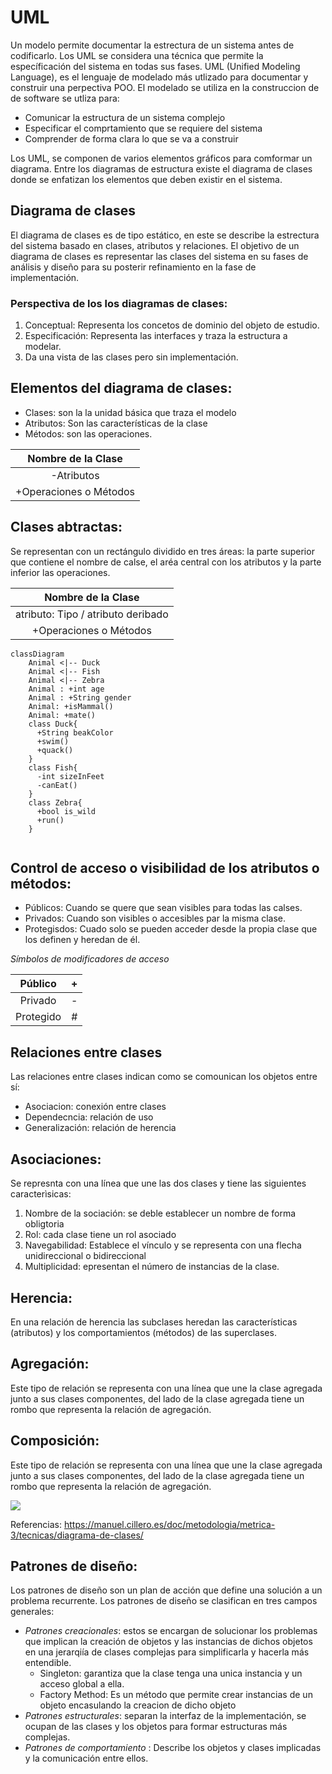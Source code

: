 # UML
Un modelo permite documentar la estrectura de un sistema antes de codificarlo. Los UML se considera una técnica que permite la específicación del sistema en todas sus fases. UML (Unified Modeling Language), es el lenguaje de modelado más utlizado para documentar y construir una perpectiva POO.
El modelado se utiliza en la construccion de de software se utliza para:
- Comunicar la estructura de un sistema complejo
- Especificar el comprtamiento que se requiere del sistema
- Comprender de forma clara lo que se va a construir 

Los UML, se componen de varios elementos gráficos para comformar un diagrama. Entre los diagramas de estructura existe el diagrama de clases donde se enfatizan los elementos que deben existir en el sistema.

## Diagrama de clases
El diagrama de clases es de tipo estático, en este se describe la estrectura del sistema basado en clases, atributos y relaciones. El objetivo de un diagrama de clases es representar las clases del sistema en su fases de análisis y diseño para su posterir refinamiento en la fase de implementación.

### Perspectiva de los los diagramas de clases:
 1. Conceptual: Representa los concetos de dominio del objeto de estudio.
 2. Especificación: Representa las interfaces y traza la estructura a modelar.
 3. Da una vista de las clases pero sin implementación.
 
 ## Elementos del diagrama de clases:
  - Clases: son la la unidad básica que traza el modelo   
  - Atributos: Son las características de la clase
  - Métodos: son las operaciones.


|    Nombre de la Clase   	|
|:----------------------:	|
|       -Atributos       	|
| +Operaciones o Métodos 	| 

## Clases abtractas:
Se representan con un rectángulo dividido en tres áreas: la parte superior que contiene el nombre de calse, el aréa central con los atributos y la parte inferior las operaciones.

|    Nombre de la Clase   |
|:----------------------:	|
| atributo: Tipo / atributo deribado|
| +Operaciones o Métodos 	| 




```mermaid
classDiagram
    Animal <|-- Duck
    Animal <|-- Fish
    Animal <|-- Zebra
    Animal : +int age
    Animal : +String gender
    Animal: +isMammal()
    Animal: +mate()
    class Duck{
      +String beakColor
      +swim()
      +quack()
    }
    class Fish{
      -int sizeInFeet
      -canEat()
    }
    class Zebra{
      +bool is_wild
      +run()
    }
    
  ```
  
  ## Control de acceso o visibilidad de los atributos o métodos:
  - Públicos: Cuando se quere que sean visibles para todas las calses.
  - Privados: Cuando son visibles o accesibles par la misma clase.
  - Protegisdos: Cuado solo se pueden acceder desde la propia clase que los definen y heredan de él.

*Símbolos de modificadores de acceso*

|  Público  	| + 	|
|:---------:	|:-:	|
|  Privado  	| - 	|
| Protegido 	| # 	|
  
## Relaciones entre clases
Las relaciones entre clases indican como se comounican los objetos entre sí:
- Asociacion: conexión entre clases 
- Dependecncia: relación de uso
- Generalización: relación de herencia

## Asociaciones:
Se represnta con una línea que une las dos clases y tiene las siguientes caracterìsicas:
1. Nombre de la sociación: se deble establecer un nombre de forma obligtoria
2. Rol: cada clase tiene un rol asociado 
3. Navegabilidad: Establece el vínculo y se representa con una flecha unidireccional o bidireccional 
4. Multiplicidad: epresentan el número de instancias de la clase.

## Herencia:
En una relación de herencia las subclases heredan las características (atributos) y los comportamientos (métodos) de las superclases.
## Agregación:
Este tipo de relación se representa con una línea que une la clase agregada junto a sus clases componentes, del lado de la clase agregada tiene un rombo que representa la relación de agregación.

## Composición:
Este tipo de relación se representa con una línea que une la clase agregada junto a sus clases componentes, del lado de la clase agregada tiene un rombo que representa la relación de agregación.

![](https://manuel.cillero.es/wp-content/uploads/2013/11/tipos-asociacion.png)

Referencias:
https://manuel.cillero.es/doc/metodologia/metrica-3/tecnicas/diagrama-de-clases/

## Patrones de diseño:

Los patrones de diseño son un plan de acción que define una solución a un problema recurrente. Los patrones de diseño se clasifican en tres campos generales:
- *Patrones creacionales*: estos se encargan de solucionar los problemas que implican la creación de objetos y las instancias de dichos objetos en una jerarqiía de clases complejas para simplificarla y hacerla más entendible.
  - Singleton: garantiza que la clase tenga una unica instancia y un acceso global a ella.
  - Factory Method: Es un método que permite crear instancias de un objeto encasulando la creacion de dicho objeto
- *Patrones estructurales*: separan la interfaz de la implementación, se ocupan de las clases y los objetos para formar estructuras más complejas.
- *Patrones de comportamiento* : Describe los objetos y clases implicadas y la comunicación entre ellos.

     
